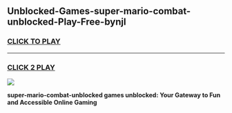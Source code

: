 
## Unblocked-Games-super-mario-combat-unblocked-Play-Free-bynjl
<h3>
<a href="https://premium76.site?title=super-mario-combat-unblocked&ref=23A">CLICK TO PLAY</a></h3>
<hr>

<h3>
<a href="https://premium76.site?title=super-mario-combat-unblocked&ref=23A">CLICK 2 PLAY</a>
  
</h3>

<a href="https://premium76.site?title=super-mario-combat-unblocked&ref=23A"><img src="https://clearcache.store/games.png"></a>


**super-mario-combat-unblocked games unblocked: Your Gateway to Fun and Accessible Online Gaming**
